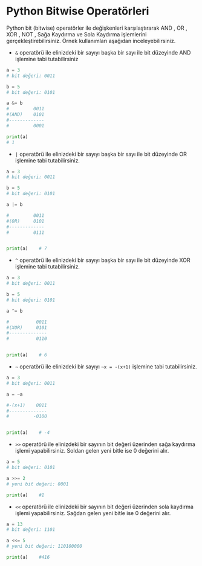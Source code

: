 # Python Bitwise Operatörleri

Python bit (bitwise) operatörler ile değişkenleri karşılaştırarak AND , OR , XOR , NOT , Sağa Kaydırma ve Sola Kaydırma işlemlerini gerçekleştirebilirsiniz. Örnek kullanımları aşağıdan inceleyebilirsiniz.

- `&` operatörü ile elinizdeki bir sayıyı başka bir sayı ile bit düzeyinde AND  işlemine tabi tutabilirsiniz

```python
a = 3
# bit değeri: 0011

b = 5
# bit değeri: 0101

a &= b
#         0011
#(AND)    0101
#-------------
#         0001

print(a)    
# 1
```

- `|` operatörü ile elinizdeki bir sayıyı başka bir sayı ile bit düzeyinde OR  işlemine tabi tutabilirsiniz.

```python
a = 3
# bit değeri: 0011

b = 5
# bit değeri: 0101

a |= b

#         0011
#(OR)     0101
#-------------
#         0111


print(a)    # 7
```

- `^` operatörü ile elinizdeki bir sayıyı başka bir sayı ile bit düzeyinde XOR  işlemine tabi tutabilirsiniz. 

```python
a = 3
# bit değeri: 0011

b = 5
# bit değeri: 0101

a ^= b

#          0011
#(XOR)     0101
#--------------
#          0110


print(a)    # 6
```

- `~` operatörü ile elinizdeki bir sayıyı `~x = -(x+1)`  işlemine tabi tutabilirsiniz. 

```python
a = 3
# bit değeri: 0011

a = ~a

#-(x+1)    0011
#--------------
#         -0100


print(a)    # -4
```

- `>>` operatörü ile elinizdeki bir sayının bit değeri üzerinden sağa kaydırma işlemi yapabilirsiniz. Soldan gelen yeni bitle ise 0 değerini alır.

```python
a = 5
# bit değeri: 0101

a >>= 2
# yeni bit değeri: 0001

print(a)    #1
```

- `<<` operatörü ile elinizdeki bir sayının bit değeri üzerinden sola kaydırma işlemi yapabilirsiniz. Sağdan gelen yeni bitle ise 0 değerini alır.

```python
a = 13
# bit değeri: 1101

a <<= 5
# yeni bit değeri: 110100000

print(a)    #416
```

